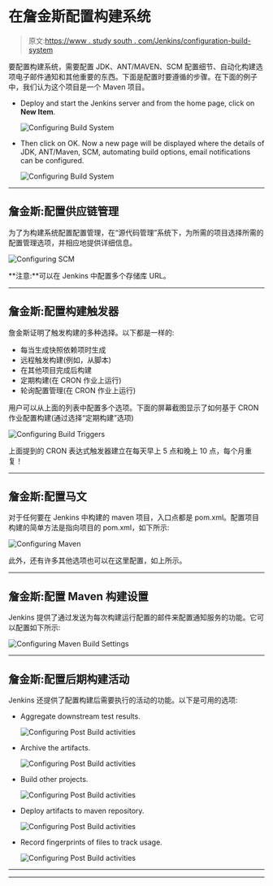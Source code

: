 # 在詹金斯配置构建系统

> 原文:[https://www . study south . com/Jenkins/configuration-build-system](https://www.studytonight.com/jenkins/configuring-build-system)

要配置构建系统，需要配置 JDK、ANT/MAVEN、SCM 配置细节、自动化构建选项电子邮件通知和其他重要的东西。下面是配置时要遵循的步骤。在下面的例子中，我们认为这个项目是一个 Maven 项目。

*   Deploy and start the Jenkins server and from the home page, click on **New Item**.

    ![Configuring Build System](../Images/3272643d9aab85ecc8dc209282622847.png)

*   Then click on OK. Now a new page will be displayed where the details of JDK, ANT/Maven, SCM, automating build options, email notifications can be configured.

    ![Configuring Build System](../Images/34a476bf8da1b39cdcdcb81818061007.png)

* * *

## 詹金斯:配置供应链管理

为了为构建系统配置配置管理，在“源代码管理”系统下，为所需的项目选择所需的配置管理选项，并相应地提供详细信息。

![Configuring SCM](../Images/3851428e674285c5c1b4742d6489fbab.png)

**注意:**可以在 Jenkins 中配置多个存储库 URL。

* * *

## 詹金斯:配置构建触发器

詹金斯证明了触发构建的多种选择。以下都是一样的:

*   每当生成快照依赖项时生成
*   远程触发构建(例如，从脚本)
*   在其他项目完成后构建
*   定期构建(在 CRON 作业上运行)
*   轮询配置管理(在 CRON 作业上运行)

用户可以从上面的列表中配置多个选项。下面的屏幕截图显示了如何基于 CRON 作业配置构建(通过选择“定期构建”选项)

![Configuring Build Triggers](../Images/3ef212cdd80e187e8c6ee1b35232cdd7.png)

上面提到的 CRON 表达式触发器建立在每天早上 5 点和晚上 10 点，每个月重复！

* * *

## 詹金斯:配置马文

对于任何要在 Jenkins 中构建的 maven 项目，入口点都是 pom.xml。配置项目构建的简单方法是指向项目的 pom.xml，如下所示:

![Configuring Maven](../Images/1f844cd000d73c94452a0243848a84fe.png)

此外，还有许多其他选项也可以在这里配置，如上所示。

* * *

## 詹金斯:配置 Maven 构建设置

Jenkins 提供了通过发送为每次构建运行配置的邮件来配置通知服务的功能。它可以配置如下所示:

![Configuring Maven Build Settings](../Images/10ed90b1b3c2d54976d57aaf0e7c5dd6.png)

* * *

## 詹金斯:配置后期构建活动

Jenkins 还提供了配置构建后需要执行的活动的功能。以下是可用的选项:

*   Aggregate downstream test results.

    ![Configuring Post Build activities](../Images/69f7a1055d7a3d4ce2a0fdce2ad573a9.png)

*   Archive the artifacts.

    ![Configuring Post Build activities](../Images/04447525bded0a643840205a3e1ab06d.png)

*   Build other projects.

    ![Configuring Post Build activities](../Images/095be862384efe342ffae0ece8aa4544.png)

*   Deploy artifacts to maven repository.

    ![Configuring Post Build activities](../Images/5e9624bb87a1ab3d8a53683ea1629432.png)

*   Record fingerprints of files to track usage.

    ![Configuring Post Build activities](../Images/a1d6c4f5dc6ad272ad37bda827e560d3.png)

* * *

* * *